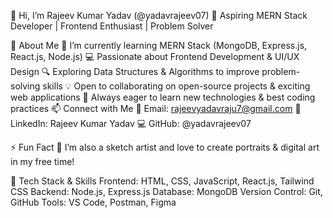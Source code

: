 👋 Hi, I’m Rajeev Kumar Yadav (@yadavrajeev07)
🚀 Aspiring MERN Stack Developer | Frontend Enthusiast | Problem Solver

👀 About Me
🌱 I’m currently learning MERN Stack (MongoDB, Express.js, React.js, Node.js)
💻 Passionate about Frontend Development & UI/UX Design
🔍 Exploring Data Structures & Algorithms to improve problem-solving skills
💡 Open to collaborating on open-source projects & exciting web applications
📖 Always eager to learn new technologies & best coding practices
📫 Connect with Me
📩 Email: rajeevyadavraju7@gmail.com
💼 LinkedIn: Rajeev Kumar Yadav
💻 GitHub: @yadavrajeev07

⚡ Fun Fact
🎨 I’m also a sketch artist and love to create portraits & digital art in my free time!

🚀 Tech Stack & Skills
Frontend: HTML, CSS, JavaScript, React.js, Tailwind CSS
Backend: Node.js, Express.js
Database: MongoDB
Version Control: Git, GitHub
Tools: VS Code, Postman, Figma

